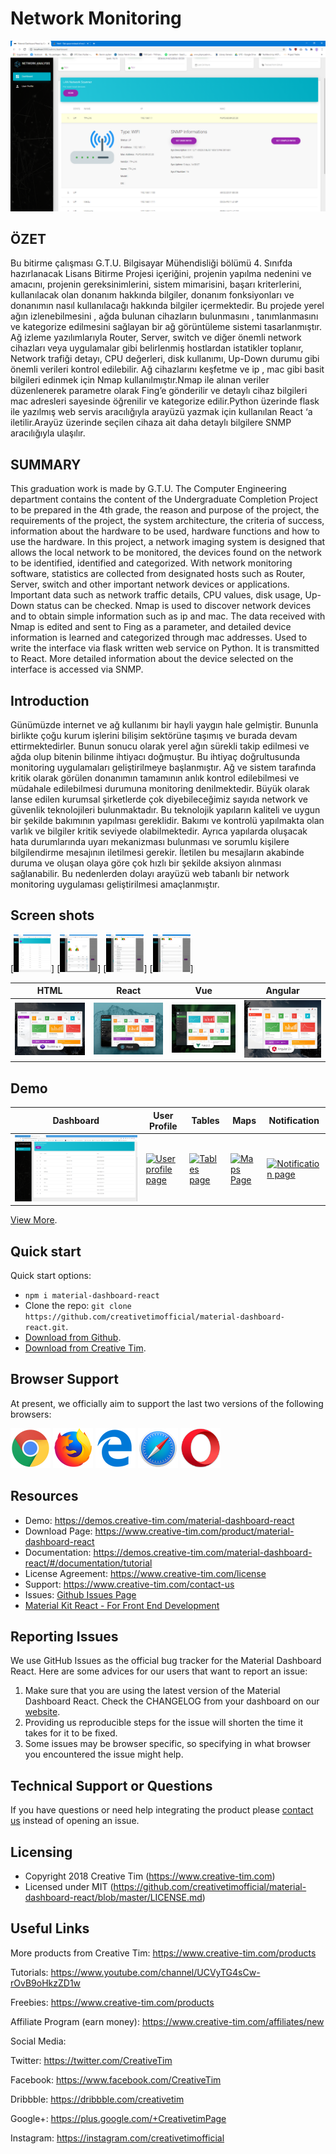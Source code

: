 # Network Monitoring


![Product Gif](src/assets/github/modem.png)

## ÖZET 

Bu bitirme çalışması G.T.U. Bilgisayar Mühendisliği bölümü 4. Sınıfda hazırlanacak Lisans Bitirme Projesi içeriğini, projenin yapılma nedenini ve amacını, projenin gereksinimlerini, sistem mimarisini, başarı kriterlerini, kullanılacak olan donanım hakkında bilgiler, donanım fonksiyonları ve donanımın nasıl kullanılacağı hakkında bilgiler içermektedir.
Bu projede yerel ağın izlenebilmesini , ağda bulunan cihazların bulunmasını , tanımlanmasını ve kategorize edilmesini sağlayan bir ağ görüntüleme sistemi tasarlanmıştır. Ağ izleme yazılımlarıyla Router, Server, switch ve diğer önemli network cihazları veya uygulamalar gibi belirlenmiş hostlardan istatikler toplanır, Network trafiği detayı, CPU değerleri, disk kullanımı, Up-Down durumu gibi önemli verileri kontrol edilebilir. 
Ağ cihazlarını keşfetme ve ip , mac gibi basit bilgileri edinmek için Nmap kullanılmıştır.Nmap ile alınan veriler düzenlenerek parametre olarak Fing’e gönderilir ve detaylı cihaz bilgileri mac adresleri sayesinde öğrenilir ve kategorize edilir.Python üzerinde flask ile yazılmış web servis aracılığıyla arayüzü yazmak için kullanılan React ‘a iletilir.Arayüz üzerinde seçilen cihaza ait daha detaylı bilgilere SNMP aracılığıyla ulaşılır.

 
## SUMMARY
This graduation work is made by G.T.U. The Computer Engineering department contains the content of the Undergraduate Completion Project to be prepared in the 4th grade, the reason and purpose of the project, the requirements of the project, the system architecture, the criteria of success, information about the hardware to be used, hardware functions and how to use the hardware.
In this project, a network imaging system is designed that allows the local network to be monitored, the devices found on the network to be identified, identified and categorized. With network monitoring software, statistics are collected from designated hosts such as Router, Server, switch and other important network devices or applications. Important data such as network traffic details, CPU values, disk usage, Up-Down status can be checked.
Nmap is used to discover network devices and to obtain simple information such as ip and mac. The data received with Nmap is edited and sent to Fing as a parameter, and detailed device information is learned and categorized through mac addresses. Used to write the interface via flask written web service on Python. It is transmitted to React. More detailed information about the device selected on the interface is accessed via SNMP. 


## Introduction

Günümüzde internet ve ağ kullanımı bir hayli yaygın hale gelmiştir. Bununla birlikte çoğu kurum işlerini bilişim sektörüne taşımış ve burada devam ettirmektedirler. Bunun sonucu olarak yerel ağın sürekli takip edilmesi ve ağda olup bitenin bilinme ihtiyacı doğmuştur. 
Bu ihtiyaç doğrultusunda monitoring uygulamaları geliştirilmeye başlanmıştır. Ağ ve sistem tarafında kritik olarak görülen donanımın tamamının anlık kontrol edilebilmesi ve müdahale edilebilmesi durumuna monitoring denilmektedir. Büyük olarak lanse edilen kurumsal şirketlerde çok diyebileceğimiz sayıda network ve güvenlik teknolojileri bulunmaktadır. Bu teknolojik yapıların kaliteli ve uygun bir şekilde bakımının yapılması gereklidir. Bakımı ve kontrolü yapılmakta olan varlık ve bilgiler kritik seviyede olabilmektedir. Ayrıca yapılarda oluşacak hata durumlarında uyarı mekanizması bulunması ve sorumlu kişilere bilgilendirme mesajının iletilmesi gerekir. İletilen bu mesajların akabinde duruma ve oluşan olaya göre çok hızlı bir şekilde aksiyon alınması sağlanabilir.
Bu nedenlerden dolayı arayüzü web tabanlı bir network monitoring uygulaması geliştirilmesi amaçlanmıştır.



## Screen shots

[<img src="src/assets/github/dashboard.png" width="60" height="60" />]
[<img src="src/assets/github/cpu.png" width="60" height="60" />]
[<img src="src/assets/github/devices.png" width="60" height="60" />]
[<img src="src/assets/github/process.png" width="60" height="60" />]


| HTML | React | Vue | Angular |
| --- | --- | --- | --- |
| [![Material Dashboard HTML](src/assets/github/opt_md_thumbnail.jpg)](https://www.creative-tim.com/product/material-dashboard) | [![Material Dashboard React](src/assets/github/opt_mdr_thumbnail.jpg)](https://www.creative-tim.com/product/material-dashboard-react) | [![Vue Material Dashboard ](src/assets/github/opt_md_vue_thumbnail.jpg)](https://www.creative-tim.com/product/vue-material-dashboard) | [![Material Dashboard Angular](src/assets/github/opt_md_angular_thumbnail.jpg)](https://www.creative-tim.com/product/material-dashboard-angular2)

## Demo

| Dashboard | User Profile | Tables | Maps | Notification |
| --- | --- | --- | --- | --- |
| [![Start page](src/assets/github/dashboard.png)](https://demos.creative-tim.com/material-dashboard-react/#/dashboard) | [![User profile page](src/assets/github/user_profile.png)](https://demos.creative-tim.com/material-dashboard-react/#/user) | [![Tables page ](src/assets/github/tables.png)](https://demos.creative-tim.com/material-dashboard-react/#/table) | [![Maps Page](src/assets/github/maps.png)](https://demos.creative-tim.com/material-dashboard-react/#/maps) | [![Notification page](src/assets/github/notification.png)](https://demos.creative-tim.com/material-dashboard-react/#/notifications)

[View More](https://demos.creative-tim.com/material-dashboard-react/#/dashboard).


## Quick start

Quick start options:

- `npm i material-dashboard-react`
- Clone the repo: `git clone https://github.com/creativetimofficial/material-dashboard-react.git`.
- [Download from Github](https://github.com/creativetimofficial/material-dashboard-react/archive/master.zip).
- [Download from Creative Tim](https://www.creative-tim.com/product/material-dashboard-react).



## Browser Support

At present, we officially aim to support the last two versions of the following browsers:

<img src="src/assets/github/chrome.png" width="64" height="64"> <img src="src/assets/github/firefox.png" width="64" height="64"> <img src="src/assets/github/edge.png" width="64" height="64"> <img src="src/assets/github/safari.png" width="64" height="64"> <img src="src/assets/github/opera.png" width="64" height="64">


## Resources
- Demo: https://demos.creative-tim.com/material-dashboard-react
- Download Page: https://www.creative-tim.com/product/material-dashboard-react
- Documentation: https://demos.creative-tim.com/material-dashboard-react/#/documentation/tutorial
- License Agreement: https://www.creative-tim.com/license
- Support: https://www.creative-tim.com/contact-us
- Issues: [Github Issues Page](https://github.com/creativetimofficial/material-dashboard-react/issues)
- [Material Kit React - For Front End Development](https://www.creative-tim.com/product/material-kit-react?ref=github-mdr-free)

## Reporting Issues
We use GitHub Issues as the official bug tracker for the Material Dashboard React. Here are some advices for our users that want to report an issue:

1. Make sure that you are using the latest version of the Material Dashboard React. Check the CHANGELOG from your dashboard on our [website](https://www.creative-tim.com/).
2. Providing us reproducible steps for the issue will shorten the time it takes for it to be fixed.
3. Some issues may be browser specific, so specifying in what browser you encountered the issue might help.

## Technical Support or Questions

If you have questions or need help integrating the product please [contact us](https://www.creative-tim.com/contact-us) instead of opening an issue.

## Licensing

- Copyright 2018 Creative Tim (https://www.creative-tim.com)
- Licensed under MIT (https://github.com/creativetimofficial/material-dashboard-react/blob/master/LICENSE.md)

## Useful Links

More products from Creative Tim: <https://www.creative-tim.com/products>

Tutorials: <https://www.youtube.com/channel/UCVyTG4sCw-rOvB9oHkzZD1w>

Freebies: <https://www.creative-tim.com/products>

Affiliate Program (earn money): <https://www.creative-tim.com/affiliates/new>

Social Media:

Twitter: <https://twitter.com/CreativeTim>

Facebook: <https://www.facebook.com/CreativeTim>

Dribbble: <https://dribbble.com/creativetim>

Google+: <https://plus.google.com/+CreativetimPage>

Instagram: <https://instagram.com/creativetimofficial>

